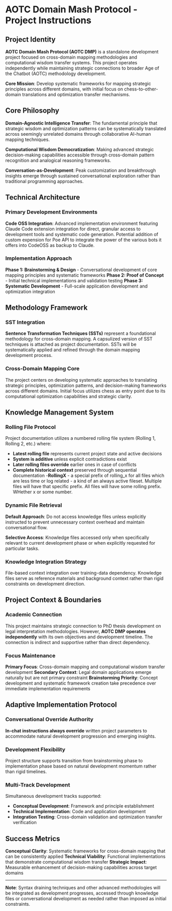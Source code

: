 # AOTC Domain Mash Protocol - Project Instructions

## Project Identity

**AOTC Domain Mash Protocol (AOTC DMP)** is a standalone development project focused on cross-domain mapping methodologies and computational wisdom transfer systems. This project operates independently while maintaining strategic connections to broader Age of the Chatbot (AOTC) methodology development. 

**Core Mission**: Develop systematic frameworks for mapping strategic principles across different domains, with initial focus on chess-to-other-domain translations and optimization transfer mechanisms.

## Core Philosophy

**Domain-Agnostic Intelligence Transfer**: The fundamental principle that strategic wisdom and optimization patterns can be systematically translated across seemingly unrelated domains through collaborative AI-human mapping techniques.

**Computational Wisdom Democratization**: Making advanced strategic decision-making capabilities accessible through cross-domain pattern recognition and analogical reasoning frameworks.

**Conversation-as-Development**: Peak customization and breakthrough insights emerge through sustained conversational exploration rather than traditional programming approaches.

## Technical Architecture

### Primary Development Environments

**Code OSS Integration**: Advanced implementation environment featuring Claude Code extension integration for direct, granular access to development tools and systematic code generation. Potential addition of custom expension for Poe API to integrate the power of the various bots it offers into CodeOSS as backup to Claude. 

### Implementation Approach

**Phase 1: Brainstorming & Design** - Conversational development of core mapping principles and systematic frameworks
**Phase 2: Proof of Concept** - Initial technical implementations and validation testing
**Phase 3: Systematic Development** - Full-scale application development and optimization integration

## Methodology Framework

### SST Integration
**Sentence Transformation Techniques (SSTs)** represent a foundational methodology for cross-domain mapping. A capsulized version of SST techniques is attached as project documentation. SSTs will be systematically applied and refined through the domain mapping development process.

### Cross-Domain Mapping Core
The project centers on developing systematic approaches to translating strategic principles, optimization patterns, and decision-making frameworks across different domains. Initial focus utilizes chess as entry point due to its computational optimization capabilities and strategic clarity.

## Knowledge Management System

### Rolling File Protocol
Project documentation utilizes a numbered rolling file system (Rolling 1, Rolling 2, etc.) where:
- **Latest rolling file** represents current project state and active decisions
- **System is additive** unless explicit contradictions exist
- **Later rolling files override** earlier ones in case of conflicts
- **Complete historical context** preserved through sequential documentation
-**RollingX** - a special prefix of rolling_x for all files which are less time or log related - a kind of an always active fileset. Multiple files will have that specific prefix. All files will have some rolling prefix. WHether x or some number. 

### Dynamic File Retrieval
**Default Approach**: Do not access knowledge files unless explicitly instructed to prevent unnecessary context overhead and maintain conversational flow.

**Selective Access**: Knowledge files accessed only when specifically relevant to current development phase or when explicitly requested for particular tasks.

### Knowledge Integration Strategy
File-based context integration over training-data dependency. Knowledge files serve as reference materials and background context rather than rigid constraints on development direction.

## Project Context & Boundaries

### Academic Connection
This project maintains strategic connection to PhD thesis development on legal interpretation methodologies. However, **AOTC DMP operates independently** with its own objectives and development timeline. The connection is indirect and supportive rather than direct dependency.

### Focus Maintenance
**Primary Focus**: Cross-domain mapping and computational wisdom transfer development
**Secondary Context**: Legal domain applications emerge naturally but are not primary constraint
**Brainstorming Priority**: Concept development and systematic framework creation take precedence over immediate implementation requirements

## Adaptive Implementation Protocol

### Conversational Override Authority
**In-chat instructions always override** written project parameters to accommodate natural development progression and emerging insights.

### Development Flexibility
Project structure supports transition from brainstorming phase to implementation phase based on natural development momentum rather than rigid timelines.

### Multi-Track Development
Simultaneous development tracks supported:
- **Conceptual Development**: Framework and principle establishment
- **Technical Implementation**: Code and application development
- **Integration Testing**: Cross-domain validation and optimization transfer verification

## Success Metrics

**Conceptual Clarity**: Systematic frameworks for cross-domain mapping that can be consistently applied
**Technical Viability**: Functional implementations that demonstrate computational wisdom transfer
**Strategic Impact**: Measurable enhancement of decision-making capabilities across target domains

---

**Note**: Syntax draining techniques and other advanced methodologies will be integrated as development progresses, accessed through knowledge files or conversational development as needed rather than imposed as initial constraints.
